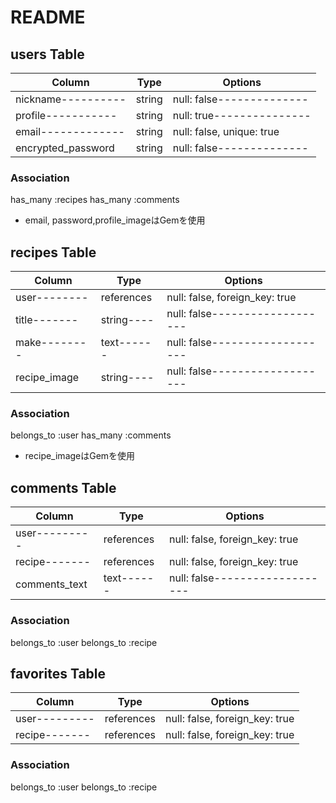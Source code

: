 # README

## users Table

|Column            |Type  |Options                  |
|------------------|------|-------------------------|
|nickname----------|string|null: false--------------|
|profile-----------|string|null: true---------------|
|email-------------|string|null: false, unique: true|
|encrypted_password|string|null: false--------------|

### Association
has_many :recipes
has_many :comments

- email, password,profile_imageはGemを使用

## recipes Table
|Column      |Type      |Options                       |
|------------|----------|------------------------------|
|user--------|references|null: false, foreign_key: true|
|title-------|string----|null: false-------------------|
|make--------|text------|null: false-------------------|
|recipe_image|string----|null: false-------------------|

### Association
belongs_to :user
has_many :comments

- recipe_imageはGemを使用


## comments Table
|Column       |Type      |Options                       |
|-------------|----------|------------------------------|
|user---------|references|null: false, foreign_key: true|
|recipe-------|references|null: false, foreign_key: true|
|comments_text|text------|null: false-------------------|

### Association
belongs_to :user
belongs_to :recipe

## favorites Table
|Column       |Type      |Options                       |
|-------------|----------|------------------------------|
|user---------|references|null: false, foreign_key: true|
|recipe-------|references|null: false, foreign_key: true|

### Association
belongs_to :user
belongs_to :recipe
